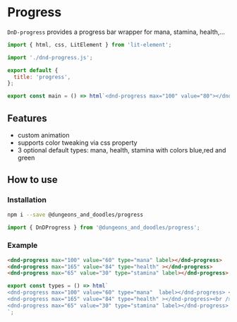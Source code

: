 [//]: # 'AUTO INSERT HEADER PREPUBLISH'

# Progress

`DnD-progress` provides a progress bar wrapper for mana, stamina, health,...

```js script
import { html, css, LitElement } from 'lit-element';

import './dnd-progress.js';

export default {
  title: 'progress',
};
```

```js preview-story
export const main = () => html`<dnd-progress max="100" value="80"></dnd-progress>`;
```

## Features

- custom animation
- supports color tweaking via css property
- 3 optional default types: mana, health, stamina  with colors blue,red and green

## How to use

### Installation

```bash
npm i --save @dungeons_and_doodles/progress
```

```js
import { DnDProgress } from '@dungeons_and_doodles/progress';
```

### Example

```html
<dnd-progress max="100" value="60" type="mana" label></dnd-progress>
<dnd-progress max="165" value="84" type="health" ></dnd-progress>
<dnd-progress max="65" value="30" type="stamina" label></dnd-progress>
```



```js preview-story
export const types = () => html`
<dnd-progress max="100" value="60" type="mana"  label></dnd-progress> <br />
<dnd-progress max="165" value="84" type="health" ></dnd-progress><br />
<dnd-progress max="65" value="30" type="stamina" label></dnd-progress>
`;
```
